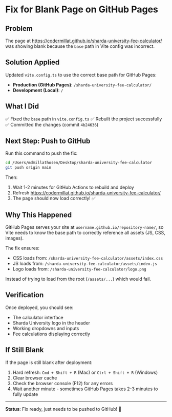 # Fix for Blank Page on GitHub Pages

## Problem
The page at https://codermillat.github.io/sharda-university-fee-calculator/ was showing blank because the `base` path in Vite config was incorrect.

## Solution Applied
Updated `vite.config.ts` to use the correct base path for GitHub Pages:
- **Production (GitHub Pages)**: `/sharda-university-fee-calculator/`
- **Development (Local)**: `/`

## What I Did
✅ Fixed the `base` path in `vite.config.ts`
✅ Rebuilt the project successfully
✅ Committed the changes (commit `4b24636`)

## Next Step: Push to GitHub

Run this command to push the fix:

```bash
cd /Users/mdmillathosen/Desktop/sharda-university-fee-calculator
git push origin main
```

Then:
1. Wait 1-2 minutes for GitHub Actions to rebuild and deploy
2. Refresh https://codermillat.github.io/sharda-university-fee-calculator/
3. The page should now load correctly! ✅

## Why This Happened

GitHub Pages serves your site at `username.github.io/repository-name/`, so Vite needs to know the base path to correctly reference all assets (JS, CSS, images).

The fix ensures:
- CSS loads from: `/sharda-university-fee-calculator/assets/index.css`
- JS loads from: `/sharda-university-fee-calculator/assets/index.js`
- Logo loads from: `/sharda-university-fee-calculator/logo.png`

Instead of trying to load from the root (`/assets/...`) which would fail.

## Verification

Once deployed, you should see:
- The calculator interface
- Sharda University logo in the header
- Working dropdowns and inputs
- Fee calculations displaying correctly

## If Still Blank

If the page is still blank after deployment:
1. Hard refresh: `Cmd + Shift + R` (Mac) or `Ctrl + Shift + R` (Windows)
2. Clear browser cache
3. Check the browser console (F12) for any errors
4. Wait another minute - sometimes GitHub Pages takes 2-3 minutes to fully update

---

**Status**: Fix ready, just needs to be pushed to GitHub! 🚀

